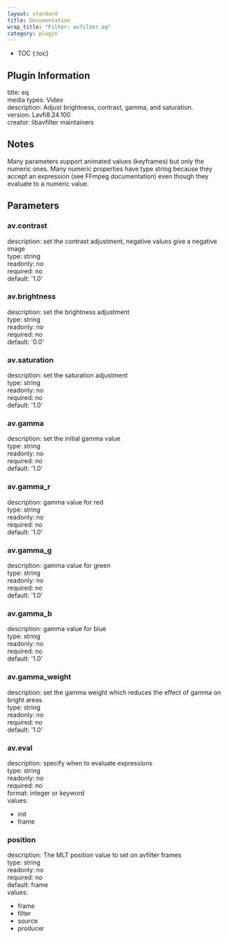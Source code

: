 ```yaml
---
layout: standard
title: Documentation
wrap_title: "Filter: avfilter.eq"
category: plugin
---
```

* TOC
{:toc}

## Plugin Information

title: eq  
media types:
Video  
description: Adjust brightness, contrast, gamma, and saturation.  
version: Lavfi8.24.100  
creator: libavfilter maintainers  

## Notes

Many parameters support animated values (keyframes) but only the numeric ones. Many numeric properties have type string because they accept an expression (see FFmpeg documentation) even though they evaluate to a numeric value.

## Parameters

### av.contrast

  
description:
set the contrast adjustment, negative values give a negative image  
type: string  
readonly: no  
required: no  
default: '1.0'  

### av.brightness

  
description:
set the brightness adjustment  
type: string  
readonly: no  
required: no  
default: '0.0'  

### av.saturation

  
description:
set the saturation adjustment  
type: string  
readonly: no  
required: no  
default: '1.0'  

### av.gamma

  
description:
set the initial gamma value  
type: string  
readonly: no  
required: no  
default: '1.0'  

### av.gamma_r

  
description:
gamma value for red  
type: string  
readonly: no  
required: no  
default: '1.0'  

### av.gamma_g

  
description:
gamma value for green  
type: string  
readonly: no  
required: no  
default: '1.0'  

### av.gamma_b

  
description:
gamma value for blue  
type: string  
readonly: no  
required: no  
default: '1.0'  

### av.gamma_weight

  
description:
set the gamma weight which reduces the effect of gamma on bright areas  
type: string  
readonly: no  
required: no  
default: '1.0'  

### av.eval

  
description:
specify when to evaluate expressions  
type: string  
readonly: no  
required: no  
format: integer or keyword  
values:  

* init
* frame

### position

  
description:
The MLT position value to set on avfilter frames  
type: string  
readonly: no  
required: no  
default: frame  
values:  

* frame
* filter
* source
* producer

